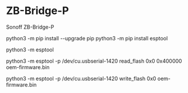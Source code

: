 # ZB-Bridge-P
Sonoff ZB-Bridge-P

python3 -m pip install --upgrade pip
python3 -m pip install esptool

python3 -m esptool

python3 -m esptool -p /dev/cu.usbserial-1420 read_flash 0x0 0x400000 oem-firmware.bin


python3 -m esptool -p /dev/cu.usbserial-1420 write_flash 0x0 oem-firmware.bin
